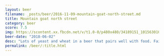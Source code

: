 ```yaml
---
layout: beer
filename: _posts/beer/2016-11-09-mountain-goat-north-street.md
title: Mountain goat north street
category: beer
score: 7.5
img: https://scontent.xx.fbcdn.net/v/t1.0-0/p480x480/34189151_10156301081193745_1122822438220988416_n.jpg?_nc_cat=110&_nc_ht=scontent.xx&oh=1e412593b820de5e5cd03e366d6ecbda&oe=5CAC2213
beer-date: "2018-06-02"
desc: "Lots of yeast and wheat in a beer that pairs well with food. Fairly refreshing and not heavy at all"
permalink: /beer/:title.html
---
```

